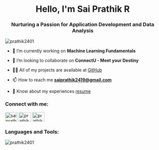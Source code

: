 ﻿<h1 align="center">Hello, I'm Sai Prathik R</h1>
<h3 align="center">Nurturing a Passion for Application Development and Data Analysis</h3>

<p align="left"> <img src="https://komarev.com/ghpvc/?username=prathik2401&label=Profile%20Views&color=2e93ff&style=flat" alt="prathik2401" /> </p>

- 🔭 I’m currently working on **Machine Learning Fundamentals**

- 👯 I’m looking to collaborate on **ConnectU - Meet your Destiny**

- 👨‍💻 All of my projects are available at [GitHub](https://github.com/prathik2401)

- 📫 How to reach me **saiprathik2419@gmail.com**

- 📄 Know about my experiences [resume](https://portfolio-prathik.netlify.app/)

<h3 align="left">Connect with me:</h3>
<p align="left">
<a href="https://twitter.com/saiprathik2419" target="blank"><img align="center" src="https://upload.wikimedia.org/wikipedia/commons/5/57/X_logo_2023_%28white%29.png" alt="saiprathik2419" height="30" width="40" /></a>
<a href="https://linkedin.com/in/prathik2401" target="blank"><img align="center" src="https://content.linkedin.com/content/dam/me/business/en-us/amp/brand-site/v2/bg/LI-Bug.svg.original.svg" alt="prathik2401" height="30" width="40" /></a>
<a href="https://instagram.com/prathik.24" target="blank"><img align="center" src="[https://scontent.fblr4-1.fna.fbcdn.net/v/t39.8562-6/313408032_676073764084474_9080563414774037997_n.png?_nc_cat=1&ccb=1-7&_nc_sid=f537c7&_nc_ohc=76jXh4Oxi58AX-erjnd&_nc_ht=scontent.fblr4-1.fna&oh=00_AfBlDQ7E2jnF-bltQe6r3IiHInXQaeLaUcD1VpkEy99fXQ&oe=65776966](https://www.pngmart.com/files/13/Instagram-Logo-PNG-Image-1.png)" alt="prathik.24" height="30" width="40" /></a>
</p>

<h3 align="left">Languages and Tools:</h3>
<img align="center" src="https://github-readme-stats.vercel.app/api/top-langs?username=prathik2401&show_icons=true&theme=tokyonight&locale=en&layout=compact" alt="prathik2401" /></p>
